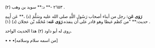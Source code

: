 ٢٦٥٣ -** د:** سويد بن وهب (٢) .

**رَوَى عَن:** رجل من أبناء أصحاب رَسُول اللَّهِ صلى الله عليه وسَلَّمَ (د) ،** عَن أَبِيهِ حديث:** "من كظم غيظا وهو قادر على أن ينفذه.**رَوَى عَنه:** مُحَمَّد بْن عجلان (د) (١) .

روى له أبو داود (٢) هذا الحديث الواحد.

• • •[من اسمه سلام وسلامه]